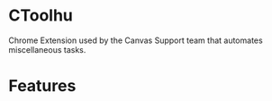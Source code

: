 # CToolhu
Chrome Extension used by the Canvas Support team that automates miscellaneous tasks.

# Features